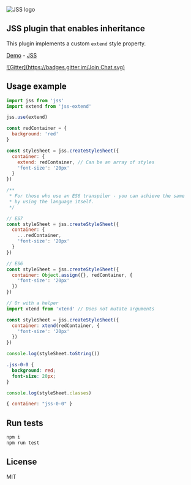 ![JSS logo](https://avatars1.githubusercontent.com/u/9503099?v=3&s=60)

## JSS plugin that enables inheritance

This plugin implements a custom `extend` style property.

[Demo](http://jsstyles.github.io/jss-examples/index.html#plugin-jss-extend) -
[JSS](https://github.com/jsstyles/jss)

[![Gitter](https://badges.gitter.im/Join Chat.svg)](https://gitter.im/jsstyles/jss?utm_source=badge&utm_medium=badge&utm_campaign=pr-badge&utm_content=badge)


## Usage example

```javascript
import jss from 'jss'
import extend from 'jss-extend'

jss.use(extend)

const redContainer = {
  background: 'red'
}

const styleSheet = jss.createStyleSheet({
  container: {
    extend: redContainer, // Can be an array of styles
    'font-size': '20px'
  }
})

/**
 * For those who use an ES6 transpiler - you can achieve the same
 * by using the language itself.
 */

// ES7
const styleSheet = jss.createStyleSheet({
  container: {
    ...redContainer,
    'font-size': '20px'
  }
})

// ES6
const styleSheet = jss.createStyleSheet({
  container: Object.assign({}, redContainer, {
    'font-size': '20px'
  })
})

// Or with a helper
import xtend from 'xtend' // Does not mutate arguments

const styleSheet = jss.createStyleSheet({
  container: xtend(redContainer, {
    'font-size': '20px'
  })
})
```

```javascript
console.log(styleSheet.toString())
```
```css
.jss-0-0 {
  background: red;
  font-size: 20px;
}
```

```javascript
console.log(styleSheet.classes)
```
```javascript
{ container: "jss-0-0" }
```


## Run tests

```bash
npm i
npm run test
```


## License

MIT
